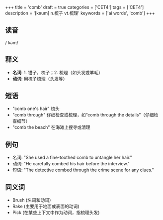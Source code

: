 +++
title = 'comb'
draft = true
categories = ['CET4']
tags = ['CET4']
description = '[kəum] n.梳子 vt.梳理'
keywords = ['ai words', 'comb']
+++

## 读音
/ kəm/

## 释义
- **名词**: 1. 钳子，梳子；2. 梳理（如头发或羊毛）
- **动词**: 用梳子梳理（头发等）

## 短语
- "comb one's hair" 梳头
- "comb through" 仔细检查或梳理，如“comb through the details”（仔细检查细节）
- "comb the beach" 在海滩上搜寻或清理

## 例句
- 名词: "She used a fine-toothed comb to untangle her hair."
- 动词: "He carefully combed his hair before the interview."
- 短语: "The detective combed through the crime scene for any clues."

## 同义词
- Brush (名词和动词）
- Rake (主要用于地面或表面的动词)
- Pick (在某些上下文中作为动词，指梳理头发)
